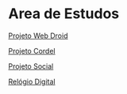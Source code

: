 # Area de Estudos

 
<a href="https://rafaelnikolaspuggi.github.io/Area_de_Estudos/Estudonauta/html-css/Desafios/Des_10_Projeto_web_droid/" target="_blank" class="externo">Projeto Web Droid</a> <br>

<a href="https://rafaelnikolaspuggi.github.io/Area_de_Estudos/Estudonauta/html-css/Desafios/Des_12_Projeto_cordel/" target="_blank" class="externo">Projeto Cordel</a> <br>

<a href="https://rafaelnikolaspuggi.github.io/Area_de_Estudos/Estudonauta/html-css/Desafios/Des_15_Projeto_Social/" target="_blank" class="externo">Projeto Social</a>

<a href="https://rafaelnikolaspuggi.github.io/Area_de_Estudos/Projetinhos/Rel%C3%B3gio%20Digital/" target="_blank" class="externo">Relógio Digital</a>
